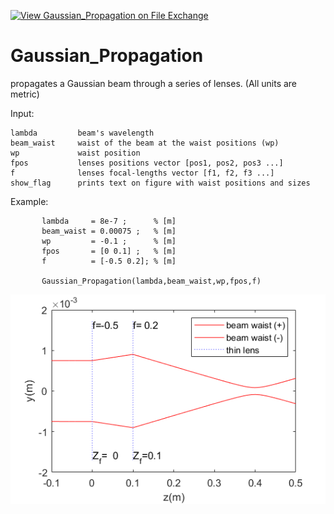 [![View Gaussian_Propagation on File Exchange](https://www.mathworks.com/matlabcentral/images/matlab-file-exchange.svg)](https://www.mathworks.com/matlabcentral/fileexchange/37436-gaussian_propagation)
# Gaussian_Propagation

propagates a Gaussian beam through a series of lenses. (All units are metric)

Input:

    lambda         beam's wavelength
    beam_waist     waist of the beam at the waist positions (wp)
    wp             waist position
    fpos           lenses positions vector [pos1, pos2, pos3 ...]
    f              lenses focal-lengths vector [f1, f2, f3 ...]
    show_flag      prints text on figure with waist positions and sizes
 
Example:

           lambda     = 8e-7 ;      % [m]
           beam_waist = 0.00075 ;   % [m] 
           wp         = -0.1 ;      % [m] 
           fpos       = [0 0.1] ;   % [m] 
           f          = [-0.5 0.2]; % [m]
           
           Gaussian_Propagation(lambda,beam_waist,wp,fpos,f)
          
           
           
![Fig1](https://github.com/adinatan/Gaussian_Propagation/blob/master/gp.png)
